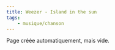 ```yaml
---
title: Weezer - Island in the sun
tags:
    - musique/chanson
---
```


Page créée automatiquement, mais vide.
